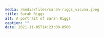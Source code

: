 ```yaml
---
media: /media/files/sarah-riggs_vicuna.jpeg
title: Sarah Riggs
alt: A portrait of Sarah Riggs
caption: ""
date: 2021-11-05T14:23:00-0500
---
```

